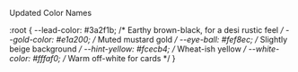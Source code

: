 Updated Color Names


:root {
  --lead-color: #3a2f1b;   /* Earthy brown-black, for a desi rustic feel */
  --gold-color: #e1a200;   /* Muted mustard gold */
  --eye-ball: #fef8ec;     /* Slightly beige background */
  --hint-yellow: #fcecb4;  /* Wheat-ish yellow */
  --white-color: #fffaf0;  /* Warm off-white for cards */
}


